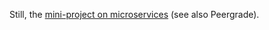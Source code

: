 Still, the [mini-project on microservices](https://github.com/datsoftlyngby/soft2019fall-si/blob/master/docs/Sessions/Week47/Assignment.md) (see also Peergrade).
